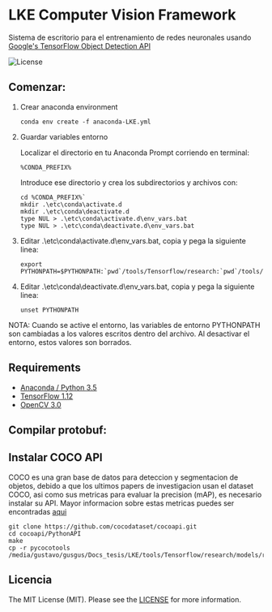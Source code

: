 # LKE Computer Vision Framework

Sistema de escritorio para el entrenamiento de redes neuronales usando [Google's TensorFlow Object Detection API](https://github.com/tensorflow/models/tree/master/research/object_detection)

![License](http://img.shields.io/:license-mit-blue.svg)

## Comenzar:
1. Crear anaconda environment

	`conda env create -f anaconda-LKE.yml`

2. Guardar variables entorno

	Localizar el directorio en tu Anaconda Prompt corriendo en terminal:
	
	`%CONDA_PREFIX%`
	
	Introduce ese directorio y crea los subdirectorios y archivos con:
	```
	cd %CONDA_PREFIX%`
	mkdir .\etc\conda\activate.d
	mkdir .\etc\conda\deactivate.d
	type NUL > .\etc\conda\activate.d\env_vars.bat
	type NUL > .\etc\conda\deactivate.d\env_vars.bat
	```

3. Editar .\etc\conda\activate.d\env_vars.bat, copia y pega la siguiente linea:
	```
	export PYTHONPATH=$PYTHONPATH:`pwd`/tools/Tensorflow/research:`pwd`/tools/Tensorflow/research/slim
	```
4. Editar .\etc\conda\deactivate.d\env_vars.bat, copia y pega la siguiente linea:
	```
	unset PYTHONPATH
	```

NOTA: 
Cuando se active el entorno, las variables de entorno PYTHONPATH son cambiadas a los valores escritos dentro del archivo. Al desactivar el entorno, estos valores son borrados.

## Requirements
- [Anaconda / Python 3.5](https://www.anaconda.com/distribution/)
- [TensorFlow 1.12](https://www.tensorflow.org/)
- [OpenCV 3.0](http://opencv.org/)

## Compilar protobuf:



## Instalar COCO API

COCO es una gran base de datos para deteccion y segmentacion de objetos, debido a que los ultimos papers de investigacion usan el dataset COCO, 
asi como sus metricas para evaluar la precision (mAP), es necesario instalar su API. 
Mayor informacion sobre estas metricas puedes ser encontradas [aqui](https://medium.com/@timothycarlen/understanding-the-map-evaluation-metric-for-object-detection-a07fe6962cf3)

	git clone https://github.com/cocodataset/cocoapi.git
	cd cocoapi/PythonAPI
	make
	cp -r pycocotools /media/gustavo/gusgus/Docs_tesis/LKE/tools/Tensorflow/research/models/research/


## Licencia

The MIT License (MIT). Please see the [LICENSE](https://github.com/mrguz170/LKE/blob/master/LICENSE.md) for more information.

